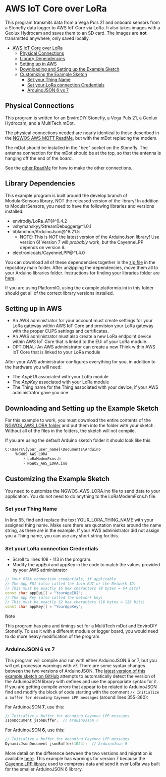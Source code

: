 # AWS IoT Core over LoRa

This program transmits data from a Vega Puls 21 and onboard sensors from a Stonefly data logger to AWS IoT Core via LoRa. It also takes images with a Geolux Hydrocam and saves them to an SD card. The images are **not** transmitted anywhere, only saved locally.

- [AWS IoT Core over LoRa](#aws-iot-core-over-lora)
  - [Physical Connections](#physical-connections)
  - [Library Dependencies](#library-dependencies)
  - [Setting up in AWS](#setting-up-in-aws)
  - [Downloading and Setting up the Example Sketch](#downloading-and-setting-up-the-example-sketch)
  - [Customizing the Example Sketch](#customizing-the-example-sketch)
    - [Set your Thing Name](#set-your-thing-name)
    - [Set your LoRa connection Credentials](#set-your-lora-connection-credentials)
    - [ArduinoJSON 6 vs 7](#arduinojson-6-vs-7)

## Physical Connections

This program is written for an EnviroDIY Stonefly, a Vega Puls 21, a Geolux Hydrocam, and a MultiTech mDot.

The physical connections needed are nearly identical to those described in the [NGWOS AWS MQTT ReadMe](https://github.com/EnviroDIY/USGS_NGWOS/tree/main/NGWOS_AWS_MQTT), but with the mDot replacing the modem.

The mDot should be installed in the "bee" socket on the Stonefly.
The antenna connection for the mDot should be at the top, so that the antenna is hanging off the end of the board.

See the [other ReadMe](https://github.com/EnviroDIY/USGS_NGWOS/tree/main/NGWOS_AWS_MQTT) for how to make the other connections.

## Library Dependencies

This example program is built around the develop branch of ModularSensors library, NOT the released version of the library!  In addition to ModularSensors, you need to have the following libraries and versions installed:

- envirodiy/LoRa_AT@^0.4.2
- vshymanskyy/StreamDebugger@^1.0.1
- bblanchon/ArduinoJson@^6.21.5
  - NOTE: This is *NOT* the latest version of the ArduinoJson library! Use version 6! Version 7 will *probably* work, but the CayenneLPP depends on version 6.
- electroniccats/CayenneLPP@^1.4.0

You can download all of these dependencies together in the [zip file](https://github.com/EnviroDIY/USGS_NGWOS/blob/main/AllDependencies.zip) in the repository main folder.
After unzipping the dependencies, move them all to your Arduino libraries folder.
Instructions for finding your libraries folder are [here](https://support.arduino.cc/hc/en-us/articles/4415103213714-Find-sketches-libraries-board-cores-and-other-files-on-your-computer).

If you are using PlatformIO, using the example platformio.ini in this folder should get all of the correct library versions installed.

## Setting up in AWS

- An AWS administrator for your account must create settings for your LoRa gateway within AWS IoT Core and provision your LoRa gateway with the proper CUPS settings and certificates.
- An AWS administrator must also create a new LoRa endpoint device within AWS IoT Core that is linked to the EUI of your LoRa module.
- OPTIONAL: An AWS administrator can create a new Think within AWS IoT Core that is linked to your LoRa module

After your AWS administrator configures everything for you, in addition to the hardware you will need:
- The *AppEUI* associated with your LoRa module
- The *AppKey* associated with your LoRa module
- The Thing name for the Thing associated with your device, if your AWS administrator gave you one

## Downloading and Setting up the Example Sketch

For this example to work, you must download the entire contents of the [NGWOS_AWS_LORA folder](https://github.com/EnviroDIY/USGS_NGWOS/tree/main/NGWOS_AWS_LORA/NGWOS_AWS_LORA) and put them into the folder with your sketch.
Without all of the files in the folders, the sketch will not compile.

If you are using the default Arduino sketch folder it should look like this:

```txt
C:\Users\{your_user_name}\Documents\Arduino
    └NGWOS_AWS_LORA
        └ LoRaModemFxns.h
        └ NGWOS_AWS_LORA.ino
```

## Customizing the Example Sketch

You need to customize the NGWOS_AWS_LORA.ino file to send data to your application.
You do not need to do anything to the LoRaModemFxns.h file.

### Set your Thing Name

In line 65, find and replace the text YOUR_LORA_THING_NAME with your assigned thing name.
Make sure there are quotation marks around the name string, as there are in the example.
If your AWS administrator did not assign you a Thing name, you can use any short string for this.

### Set your LoRa connection Credentials

- Scroll to lines 108 - 113 in the program.
- Modify the appEui and appKey in the code to match the values provided by your AWS administrator

```cpp
// Your OTAA connection credentials, if applicable
// The App EUI (also called the Join EUI or the Network ID)
// This must be exactly 16 hex characters (8 bytes = 64 bits)
const char appEui[] = "YourAppEUI";
// The App Key (also called the network key)
// This must be exactly 32 hex characters (16 bytes = 128 bits)
const char appKey[] = "YourAppKey";
```

> [!NOTE]
> This program has pins and timings set for a MultiTech mDot and EnviroDIY Stonefly.
> To use it with a different module or logger board, you would need to do more heavy modification of the program.

### ArduinoJSON 6 vs 7

This program will compile and run with either ArduinoJSON 6 or 7, but you will get processor warnings with v7.
There are some syntax changes between the two versions of ArduinoJSON.
The [latest version of this example sketch on GitHub](https://github.com/EnviroDIY/USGS_NGWOS/blob/main/NGWOS_TTN/TheThingsNetwork/TheThingsNetwork.ino) attempts to automatically detect the version of the ArduinoJSON library with defines and use the appropriate syntax for it.
If you are getting compile *errors* that appear to be related to ArduinoJSON find and modify the block of code starting with the comment `// Initialize a buffer for decoding Cayenne LPP messages` (around lines 355-360):

For ArduinoJSON **7**, use this:

```cpp
// Initialize a buffer for decoding Cayenne LPP messages
JsonDocument jsonBuffer;  // ArduinoJson 7
```

For ArduinoJSON **6**, use this:

```cpp
// Initialize a buffer for decoding Cayenne LPP messages
DynamicJsonDocument jsonBuffer(1024);  // ArduinoJson 6
```

More detail on the difference between the two versions and migration is available [here](https://arduinojson.org/v7/how-to/upgrade-from-v6/).
This example has warnings for version 7 because the [Cayenne LPP library](https://github.com/ElectronicCats/CayenneLPP) used to compress data and send it over LoRa was built for the smaller ArduinoJSON 6 library.
